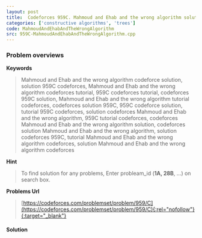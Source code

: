 ```yaml
---
layout: post
title:  Codeforces 959C. Mahmoud and Ehab and the wrong algorithm solution
categories: ['constructive algorithms', 'trees']
code: MahmoudAndEhabAndTheWrongAlgorithm
src: 959C-MahmoudAndEhabAndTheWrongAlgorithm.cpp
---
```

### **Problem overviews**

**Keywords**
> Mahmoud and Ehab and the wrong algorithm codeforce solution, solution 959C codeforces, Mahmoud and Ehab and the wrong algorithm codeforces tutorial, 959C codeforces tutorial, codeforces 959C solution, Mahmoud and Ehab and the wrong algorithm tutorial codeforces, codeforces solution 959C, 959C codeforce solution, tutorial 959C codeforces, solution codeforces Mahmoud and Ehab and the wrong algorithm, 959C tutorial codeforces, codeforces Mahmoud and Ehab and the wrong algorithm solution, codeforces solution Mahmoud and Ehab and the wrong algorithm, solution codeforces 959C, tutorial Mahmoud and Ehab and the wrong algorithm codeforces, solution Mahmoud and Ehab and the wrong algorithm codeforces

**Hint**
> To find solution for any problems, Enter probleam_id (**1A, 28B**, ...) on search box. 

**Problems Url**
> [https://codeforces.com/problemset/problem/959/C](https://codeforces.com/problemset/problem/959/C){:rel="nofollow"}{:target="_blank"}

#### **Solution**



